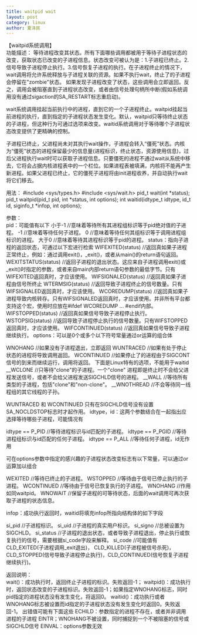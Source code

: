 ```yaml
---
title: waitpid wait
layout: post
category: linux
author: 夏泽民
---
```

【waitpid系统调用】   
    功能描述：
  等待进程改变其状态。所有下面哪些调用都被用于等待子进程状态的改变，获取状态已改变的子进程信息。状态改变可被认为是：1.子进程已终止。2.信号导致子进程停止执行。3.信号恢复子进程的执行。在子进程终止的情况下，wait调用将允许系统释放与子进程关联的资源。如果不执行wait，终止了的子进程会停留在"zombie"状态。
  如果发现子进程改变了状态，这些调用会立即返回。反之，调用会被阻塞直到子进程状态改变，或者由信号处理句柄所中断(假如系统调用没有通过sigaction的SA_RESTART标志重启动)。

  wait系统调用挂起当前执行中的进程，直到它的一个子进程终止。waitpid挂起当前进程的执行，直到指定的子进程状态发生变化。默认，waitpid只等待终止状态的子进程，但这种行为可通过选项来改变。waitid系统调用对于等待哪个子进程状态改变提供了更精确的控制。
 
  子进程已终止，父进程尚未对其执行wait操作，子进程会转入“僵死”状态。内核为“僵死”状态的进程保留最少的信息量(进程标识，终止状态，资源使用信息)，过后父进程执行wait时可以获取子进程信息。只要僵死的进程不通过wait从系统中移去，它将会占据内核进程表中的一个栏位。如果进程表被填满，内核将不能再产生新进程。如果父进程已终止，它的僵死子进程将由init进程收养，并自动执行wait将它们移去。

用法： 
#include <sys/types.h>
#include <sys/wait.h>
pid_t wait(int *status);
pid_t waitpid(pid_t pid, int *status, int options);
int waitid(idtype_t idtype, id_t id, siginfo_t *infop, int options);

参数：  
pid：可能值有以下
小于-1 //意味着等待所有其进程组标识等于pid绝对值的子进程。
 -1 //意味着等待任何子进程。
 0 //意味着等待任何其组标识等于调用进程组标识的进程。
大于0 //意味着等待其进程标识等于pid的进程。
status：指向子进程的返回状态，可通过以下宏进行检索
WIFEXITED(status) //返回真如果子进程正常终止，例如：通过调用exit()，_exit()，或者从main()的return语句返回。
WEXITSTATUS(status) //返回子进程的退出状态。这应来自子进程调用exit()或_exit()时指定的参数，或者来自main内部return语句参数的最低字节。只有WIFEXITED返回真时，才应该使用。
WIFSIGNALED(status) //返回真如果子进程由信号所终止
WTERMSIG(status) //返回导致子进程终止的信号数量。只有WIFSIGNALED返回真时，才应该使用。
WCOREDUMP(status) //返回真如果子进程导致内核转存。只有WIFSIGNALED返回真时，才应该使用。并非所有平台都支持这个宏，使用时应放在#ifdef WCOREDUMP ... #endif内部。
WIFSTOPPED(status) //返回真如果信号导致子进程停止执行。
WSTOPSIG(status) //返回导致子进程停止执行的信号数量。只有WIFSTOPPED返回真时，才应该使用。
WIFCONTINUED(status) //返回真如果信号导致子进程继续执行。
options：可以是0个或多个以下符号常量通过or运算的组合体

WNOHANG //如果没有子进程退出，立即返回
WUNTRACED //如果有处于停止状态的进程将导致调用返回。
WCONTINUED //如果停止了的进程由于SIGCONT信号的到来而继续运行，调用将返回。
下面是Linux特有的选项，不能用于waitid
__WCLONE //只等待"clone"的子进程。一个"clone" 进程即是终止时不会给父进程发送信号，或者不会给父进程发送SIGCHLD信号的进程。
__WALL //等待所有类型的子进程，包括"clone"和"non-clone"。
__WNOTHREAD //不会等待同一线程组的其它线程的子孙。

WUNTRACED 和 WCONTINUED 只有在SIGCHLD信号没有设置SA_NOCLDSTOP标志时才起作用。
idtype，id：这两个参数结合在一起指出应选择等待哪些子进程，可能情况有

idtype == P_PID //等待进程标识与id匹配的子进程。
idtype == P_PGID //等待进程组标识与id匹配的任何子进程。
idtype == P_ALL //等待任何子进程，id无作用

可在options参数中指定的感兴趣的子进程状态改变标志有以下常量，可以通过or运算加以组合

WEXITED //等待已终止的子进程。
WSTOPPED //等待由于信号已停止执行的子进程。
WCONTINUED //等待由于信号已恢复执行的子进程。
WNOHANG //作用如同waitpid。
WNOWAIT //保留子进程的可等待状态，后面的wait调用可再次获取子进程的状态信息。

infop：成功执行返回时，waitid将填充infop所指向结构体的如下字段

si_pid //子进程标识。
si_uid //子进程的真实用户标识。
si_signo //总被设置为SIGCHLD。
si_status //子进程的退出状态，或者导致子进程退出，停止执行或恢复执行的信号，需要根据si_code字段来解释。
si_code //可能值有CLD_EXITED(子进程调用_exit退出)， CLD_KILLED(子进程被信号杀死)，CLD_STOPPED(信号导致子进程停止执行)，CLD_CONTINUED(信号恢复子进程继续执行)。
   
返回说明：  
wait()：成功执行时，返回终止子进程的标识。失败返回-1；
waitpid()：成功执行时，返回状态改变的子进程标识。失败返回-1；如果指定WNOHANG标志，同时pid指定的进程状态没有发生变化，将返回0。
waitid()：成功执行或者WNOHANG标志被设置而id指定的子进程状态没有发生变化时返回0。失败返回-1。
出错值可能有下面这些
ECHILD：参数指定的进程不存在，或者并非调用进程的子进程
EINTR；WNOHANG不被设置，同时捕捉到一个不被阻塞的信号或SIGCHLD信号
EINVAL：options参数无效
<!-- more -->
